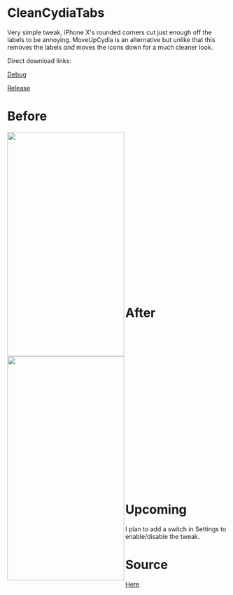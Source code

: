 # CleanCydiaTabs

Very simple tweak, iPhone X's rounded corners cut just enough off the labels to be annoying. MoveUpCydia is an alternative but unlike that this removes the labels *and* moves the icons down for a much cleaner look. 

Direct download links:

[Debug](https://github.com/MTACS/CleanCydiaTabs/blob/master/packages/com.mtac.cleancydiatabs_0.0.2-1%2Bdebug_iphoneos-arm.deb)

[Release](https://github.com/MTACS/CleanCydiaTabs/blob/master/packages/com.mtac.cleancydiatabs_0.0.2-1%2Bdebug_iphoneos-arm.deb)

# Before

<a href="url"><img src="https://github.com/MTACS/MTACS.github.io/blob/master/images/tabbar.PNG" align="left" height="512" width="267" ></a>

<br> <!-- #ifndef __LAZINESS -->
<br>
<br>
<br>
<br>
<br>
<br>
<br>
<br> 
<br>
<br>
<br>
<br>
<br>
<br>
<br>
<br>
<br>
<br>
<br>
<br> <!-- #endif __LAZINESS -->

# After

<a href="url"><img src="https://github.com/MTACS/MTACS.github.io/blob/master/images/notabbar.PNG" align="left" height="512" width="267" ></a>

<br> <!-- #ifndef __LAZINESS -->
<br>
<br>
<br>
<br>
<br>
<br>
<br>
<br> 
<br>
<br>
<br>
<br>
<br>
<br>
<br>
<br>
<br>
<br>
<br>
<br> <!-- #endif __LAZINESS -->

# Upcoming

I plan to add a switch in Settings to enable/disable the tweak.

# Source

[Here](https://github.com/MTACS/CleanCydiaTabs/blob/master/Tweak.xm)


